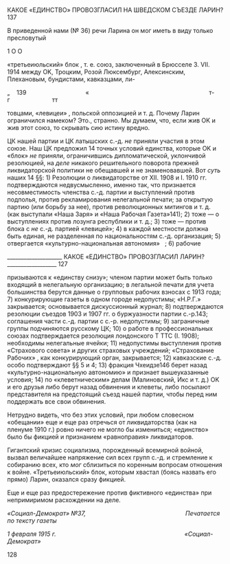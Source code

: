 КАКОЕ «ЕДИНСТВО» ПРОВОЗГЛАСИЛ НА ШВЕДСКОМ СЪЕЗДЕ ЛАРИН?137

В приведенной нами (№ 36) речи Ларина он мог иметь в виду только пресловутый

1 О О

«третьеиюльский» блок , т. е. союз, заключенный в Брюсселе 3. VII. 1914 между OK, Троцким, Розой Люксембург, Алексинским, Плехановым, бундистами, кавказцами, ли-

„    139                                   «                                                                       т-г                         тт

товцами, «левицеи» , польской оппозицией и т. д. Почему Ларин ограничился наме­ком? Это., странно. Мы думаем, что, если жив OK и жив этот союз, то скрывать сию истину вредно.

ЦК нашей партии и ЦК латышских с.-д. _не_ приняли участия в этом союзе. Наш ЦК предложил 14 точных условий единства, которые OK и «блок» _не_ приняли, ограничив­шись дипломатической, уклончивой резолюцией, на _деле_ никакого решительного пово­рота прежней ликвидаторской политики не обещавшей и не знаменовавшей. Вот _суть_ наших 14 §§: 1) Резолюции о ликвидаторстве от XII. 1908 и I. 1910 гг. подтверждают­ся недвусмысленно, именно так, что признается несовместимость членства с.-д. партии и выступлений против подполья, против рекламирования нелегальной печати; за от­крытую партию (или борьбу за нее), против революционных митингов и т. д. (как вы­ступали «Наша Заря» и «Наша Рабочая Газета»141); 2) тоже — о выступлениях против лозунга республики и т. д.; 3) тоже — против блока с _не_ с.-д. партией «левицей»; 4) в каждой местности должна быть единая, не разделенная по национальностям с.-д. орга­низация; 5) отвергается «культурно-национальная автономия»   ; 6) рабочие

  

____________________ КАКОЕ «ЕДИНСТВО» ПРОВОЗГЛАСИЛ ЛАРИН?__________________ 127

призываются к «единству снизу»; членом партии может быть только входящий в неле­гальную организацию; в легальной печати для учета большинства берутся данные о групповых рабочих взносах с 1913 года; 7) конкурирующие газеты в одном городе не­допустимы; «Н.Р.Г.» закрывается; основывается дискуссионный журнал; 8) подтвер­ждаются резолюции съездов 1903 и 1907 гг. о буржуазности партии с.-р.143; соглашения части с.-д. партии с с.-р. недопустимы; 9) заграничные группы подчиняются русскому ЦК; 10) о работе в профессиональных союзах подтверждается резолюция лондонского Τ TTC (I. 1908); необходимы нелегальные ячейки; 11) недопустимы выступления против «Страхового совета» и других страховых учреждений; «Страхование Рабочих» , как конкурирующий орган, закрывается; 12) кавказские с.-д. особо подтверждают §§ 5 и 4; 13) фракция Чхеидзе146 берет назад «культурно-национальную автономию» и признает вышеуказанные условия; 14) по «клеветническим» делам (Малиновский, Икс и т. д.) OK и его друзья либо берут назад обвинения и клеветы, либо посылают представителя на предстоящий съезд нашей партии, чтобы перед ним поддержать все свои обвинения.

Нетрудно видеть, что без этих условий, при любом словесном «обещании» еще и еще раз отречься от ликвидаторства (как на пленуме 1910 г.) ровно ничего не могло бы измениться; «единство» было бы фикцией и признанием «равноправия» ликвидаторов.

Гигантский кризис социализма, порожденный всемирной войной, вызвал величай­шее напряжение сил всех групп с.-д. и стремление к собиранию всех, кто _мог_ сблизить­ся по коренным вопросам отношения к войне. «Третьеиюльский» блок, которым хва­стал (боясь назвать его прямо) Ларин, оказался сразу фикцией.

Еще и еще раз предостережение против фиктивного «единства» при непримиримом расхождении на деле.

_«Социал-Демократ» №37,                                                           Печатается по тексту газеты_

_1 февраля 1915 г.                                                                            «Социал-Демократ»_

  

128